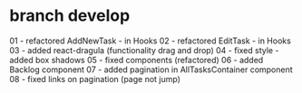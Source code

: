 
# branch develop

01 - refactored AddNewTask - in Hooks 
02 - refactored EditTask - in Hooks
03 - added react-dragula (functionality drag and drop)
04 - fixed style - added box shadows
05 - fixed components (refactored)
06 - added Backlog component
07 - added pagination in AllTasksContainer component
08 - fixed links on pagination (page not jump)